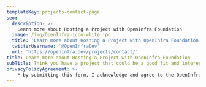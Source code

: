 ```yaml
---
templateKey: projects-contact-page
seo:
  description: >-
    Learn more about Hosting a Project with OpenInfra Foundation
  image: /img/OpenInfra-icon-white.jpg
  title: 'Learn more about Hosting a Project with OpenInfra Foundation'
  twitterUsername: '@OpenInfraDev'
  url: 'https://openinfra.dev/projects/contact/'
title: Learn more about Hosting a Project with OpenInfra Foundation
subTitle: Think you have a project that could be a good fit and interested in hearing more? We’re here to help!
privacyPolicyAgreement: >-
    * by submitting this form, I acknowledge and agree to the OpenInfra Foundation's <a href="/privacy-policy">Privacy Policy</a>
---
```


